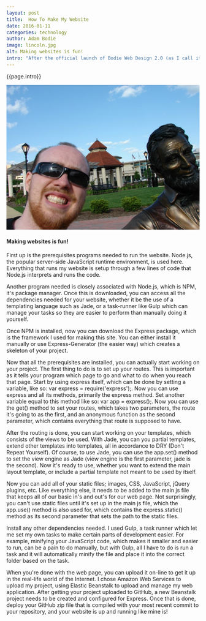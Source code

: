 ```yaml
---
layout: post
title:  How To Make My Website
date: 2016-01-11
categories: technology
author: Adam Bodie
image: lincoln.jpg
alt: Making websites is fun!
intro: "After the official launch of Bodie Web Design 2.0 (as I call it), I received a lot of nice compliments from those who checked it.  Thank you all for your nice words.  One comment from my wonderful Auntie Sheri was that she loved it, and that she could make this web page too.  So with those comments, here is how I made Bodie Web Design 2 and how you could too."
---
```


<div class="article">
<p>{{page.intro}}</p>

<div class="blog-pic">
		<img src="/img/lincoln.jpg" data-toggle="tooltip" title="Making websites is fun!" class="image block img-responsive">
	<h4>Making websites is fun!</h4>
</div>

<p>First up is the prerequisites programs needed to run the website.  Node.js, the popular server-side JavaScript runtime environment, is used here.  Everything that runs my website is setup through a few lines of code that Node.js interprets and runs the code.</p>

<p>Another program needed is closely associated with Node.js, which is NPM, it's package manager.  Once this is downloaded, you can access all the dependencies needed for your website, whether it be the use of a templating language such as Jade, or a task-runner like Gulp which can manage your tasks so they are easier to perform than manually doing it yourself.</p>

<p>Once NPM is installed, now you can download the Express package, which is the framework I used for making this site.  You can either install it manually or use Express-Generator (the easier way) which creates a skeleton of your project.  </p>

<p>Now that all the prerequisites are installed, you can actually start working on your project.  The first thing to do is to set up your routes.  This is important as it tells your program which page to go and what to do when you reach that page.  Start by using express itself, which can be done by setting a variable, like so:  var express = require('express');.  Now you can use express and all its methods, primarily the express method.  Set another variable equal to this method like so: var app = express();.  Now you can use the get() method to set your routes, which takes two parameters, the route it's going to as the first, and an anonymous function as the second parameter, which contains everything that route is supposed to have.</p>

<p>After the routing is done, you can start working on your templates, which consists of the views to be used.  With Jade, you can you partial templates, extend other templates into templates, all in accordance to DRY (Don't Repeat Yourself).  Of course, to use Jade, you can use the app.set() method to set the view engine as Jade (view engine is the first parameter, jade is the second).  Now it's ready to use, whether you want to extend the main layout template, or include a partial template not meant to be used by itself.</p>

<p>Now you can add all of your static files; images, CSS, JavaScript, jQuery plugins, etc. Like everything else, it needs to be added to the main js file that keeps all of our basic in's and out's for our web page.  Not surprisingly, you can't use static files until it's set up in the main js file, which the app.use() method is also used for, which contains the express.static() method as its second parameter that sets the path to the static files.</p>

<p>Install any other dependencies needed.  I used Gulp, a task runner which let me set my own tasks to make certain parts of development easier.  For example, minifying your JavaScript code, which makes it smaller and easier to run, can be a pain to do manually, but with Gulp, all I have to do is run a task and it will automatically minify the file and place it into the correct folder based on the task.</p>

<p>When you're done with the web page, you can upload it on-line to get it up in the real-life world of the Internet.  I chose Amazon Web Services to upload my project, using  Elastic Beanstalk to upload and manage my web application.  After getting your project uploaded to GitHub, a new Beanstalk project needs to be created and configured for Express.  Once that is done, deploy your GitHub zip file that is compiled with your most recent commit to your repository, and your website is up and running like mine is!</p>
</div>